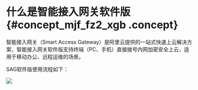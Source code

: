 # 什么是智能接入网关软件版 {#concept_mjf_fz2_xgb .concept}

智能接入网关（Smart Access Gateway）是阿里云提供的一站式快速上云解决方案，智能接入网关软件版支持终端（PC、手机）直接拨号内网加密安全上云，适用于移动办公、远程运维的场景。

SAG软件版使用流程如下：

![](http://static-aliyun-doc.oss-cn-hangzhou.aliyuncs.com/assets/img/131355/155619154539530_zh-CN.png)

